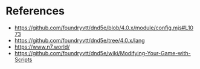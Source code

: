 # References

- https://github.com/foundryvtt/dnd5e/blob/4.0.x/module/config.mjs#L1073
- https://github.com/foundryvtt/dnd5e/tree/4.0.x/lang
- https://www.n7.world/
- https://github.com/foundryvtt/dnd5e/wiki/Modifying-Your-Game-with-Scripts
